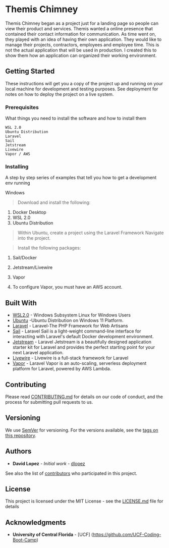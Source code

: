 # Themis Chimney

Themis Chimney began as a project just for a landing page so people can view their product and services.  Themis wanted a online presence that contained their contact information for communication.  As time went on, they played with an idea of having their own application.  They would like to manage their projects, contractors, employees and employee time.  This is not the actual application that will be used in production.  I created this to show them how an application can organized their working environment.

## Getting Started

These instructions will get you a copy of the project up and running on your local machine for development and testing purposes. See deployment for notes on how to deploy the project on a live system.

### Prerequisites

What things you need to install the software and how to install them

```
WSL 2.0
Ubuntu Distribution
Laravel
Sail
Jetstream
Livewire
Vapor / AWS

```

### Installing

A step by step series of examples that tell you how to get a development env running

Windows
> Download and install the following: 
1. Docker Desktop
2. WSL 2.0
3. Ubuntu Distribution

> Within Ubuntu, create a project using the Laravel Framework
> Navigate into the project.

> Install the following packages: 
1. Sail/Docker
2. Jetstream/Livewire
3. Vapor

5. To configure Vapor, you must have an AWS account.

## Built With

* [WSL2.0](https://docs.microsoft.com/en-us/windows/wsl/about) - Windows Subsystem Linux for Windows Users
* [Ubuntu](https://ubuntu.com/) -Ubuntu Distribution on Windows 11 Platform.
* [Laravel](https://laravel.com/) - Laravel-The PHP Framework for Web Artisans
* [Sail](https://laravel.com/docs/9.x/sail) - Laravel Sail is a light-weight command-line interface for interacting with Laravel's default Docker development environment.
* [Jetstream](https://jetstream.laravel.com/1.x/introduction.html) - Laravel Jetstream is a beautifully designed application starter kit for Laravel and provides the perfect starting point for your next Laravel application. 
* [Livewire](https://laravel-livewire.com/) - Livewire is a full-stack framework for Laravel
* [Vapor](https://docs.vapor.build/1.0/introduction.html) - Laravel Vapor is an auto-scaling, serverless deployment platform for Laravel, powered by AWS Lambda. 

## Contributing

Please read [CONTRIBUTING.md](https://gist.github.com/PurpleBooth/b24679402957c63ec426) for details on our code of conduct, and the process for submitting pull requests to us.

## Versioning

We use [SemVer](http://semver.org/) for versioning. For the versions available, see the [tags on this repository](https://github.com/your/project/tags). 

## Authors

* **David Lopez** - *Initial work* - [dlopez](https://github.com/dlopez079)

See also the list of [contributors](https://github.com/your/project/contributors) who participated in this project.

## License

This project is licensed under the MIT License - see the [LICENSE.md](LICENSE.md) file for details

## Acknowledgments

* **University of Central Florida** - [UCF] (https://github.com/UCF-Coding-Boot-Camp)